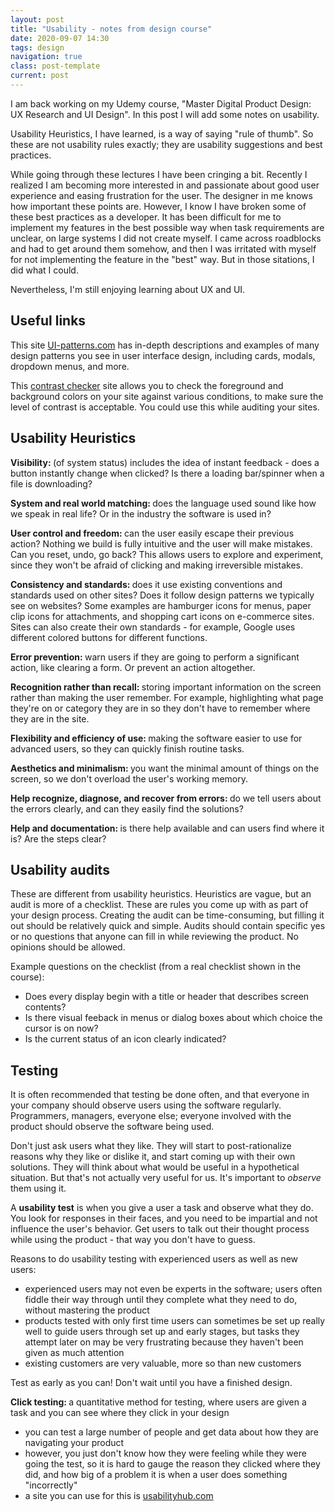 ```yaml
---
layout: post
title: "Usability - notes from design course"
date: 2020-09-07 14:30
tags: design
navigation: true
class: post-template
current: post
---
```


I am back working on my Udemy course, "Master Digital Product Design: UX Research and UI Design". In this post I will add some notes on usability.

Usability Heuristics, I have learned, is a way of saying "rule of thumb". So these are not usability rules exactly; they are usability suggestions and best practices.

While going through these lectures I have been cringing a bit. Recently I realized I am becoming more interested in and passionate about good user experience and easing frustration for the user. The designer in me knows how important these points are. However, I know I have broken some of these best practices as a developer. It has been difficult for me to implement my features in the best possible way when task requirements are unclear, on large systems I did not create myself. I came across roadblocks and had to get around them somehow, and then I was irritated with myself for not implementing the feature in the "best" way. But in those sitations, I did what I could.

Nevertheless, I'm still enjoying learning about UX and UI.

## Useful links

This site [UI-patterns.com](https://ui-patterns.com/patterns) has in-depth descriptions and examples of many design patterns you see in user interface design, including cards, modals, dropdown menus, and more.

This [contrast checker](https://contrastchecker.com/) site allows you to check the foreground and background colors on your site against various conditions, to make sure the level of contrast is acceptable. You could use this while auditing your sites.

## Usability Heuristics

<strong>Visibility: </strong> (of system status) includes the idea of instant feedback - does a button instantly change when clicked? Is there a loading bar/spinner when a file is downloading?

<strong>System and real world matching: </strong> does the language used sound like how we speak in real life? Or in the industry the software is used in?

<strong>User control and freedom: </strong> can the user easily escape their previous action? Nothing we build is fully intuitive and the user will make mistakes. Can you reset, undo, go back? This allows users to explore and experiment, since they won't be afraid of clicking and making irreversible mistakes.

<strong>Consistency and standards: </strong> does it use existing conventions and standards used on other sites? Does it follow design patterns we typically see on websites? Some examples are hamburger icons for menus, paper clip icons for attachments, and shopping cart icons on e-commerce sites. Sites can also create their own standards - for example, Google uses different colored buttons for different functions.

<strong>Error prevention: </strong> warn users if they are going to perform a significant action, like clearing a form. Or prevent an action altogether.

<strong>Recognition rather than recall: </strong> storing important information on the screen rather than making the user remember. For example, highlighting what page they're on or category they are in so they don't have to remember where they are in the site.

<strong>Flexibility and efficiency of use: </strong> making the software easier to use for advanced users, so they can quickly finish routine tasks.

<strong>Aesthetics and minimalism: </strong> you want the minimal amount of things on the screen, so we don't overload the user's working memory.

<strong>Help recognize, diagnose, and recover from errors: </strong> do we tell users about the errors clearly, and can they easily find the solutions?

<strong>Help and documentation: </strong> is there help available and can users find where it is? Are the steps clear?

## Usability audits

These are different from usability heuristics. Heuristics are vague, but an audit is more of a checklist. These are rules you come up with as part of your design process. Creating the audit can be time-consuming, but filling it out should be relatively quick and simple. Audits should contain specific yes or no questions that anyone can fill in while reviewing the product. No opinions should be allowed.

Example questions on the checklist (from a real checklist shown in the course):

- Does every display begin with a title or header that describes screen contents?
- Is there visual feeback in menus or dialog boxes about which choice the cursor is on now?
- Is the current status of an icon clearly indicated?

## Testing

It is often recommended that testing be done often, and that everyone in your company should observe users using the software regularly. Programmers, managers, everyone else; everyone involved with the product should observe the software being used.

Don't just ask users what they like. They will start to post-rationalize reasons why they like or dislike it, and start coming up with their own solutions. They will think about what would be useful in a hypothetical situation. But that's not actually very useful for us. It's important to <em>observe</em> them using it.

A <strong>usability test</strong> is when you give a user a task and observe what they do. You look for responses in their faces, and you need to be impartial and not influence the user's behavior. Get users to talk out their thought process while using the product - that way you don't have to guess.

Reasons to do usability testing with experienced users as well as new users:

- experienced users may not even be experts in the software; users often fiddle their way through until they complete what they need to do, without mastering the product
- products tested with only first time users can sometimes be set up really well to guide users through set up and early stages, but tasks they attempt later on may be very frustrating because they haven't been given as much attention
- existing customers are very valuable, more so than new customers

Test as early as you can! Don't wait until you have a finished design.

<strong>Click testing: </strong> a quantitative method for testing, where users are given a task and you can see where they click in your design

- you can test a large number of people and get data about how they are navigating your product
- however, you just don't know how they were feeling while they were going the test, so it is hard to gauge the reason they clicked where they did, and how big of a problem it is when a user does something "incorrectly"
- a site you can use for this is [usabilityhub.com](https://usabilityhub.com/)
